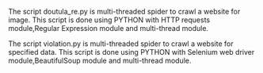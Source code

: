 
The script doutula_re.py is multi-threaded spider to crawl a website for image.
This script is done using PYTHON with HTTP requests module,Regular Expression module and multi-thread module.
  

The script violation.py is multi-threaded spider to crawl a website for specified data.
This script is done using PYTHON with Selenium web driver module,BeautifulSoup module and multi-thread module.

